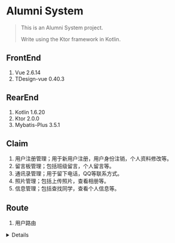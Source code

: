 # Alumni System

> This is an Alumni System project.
>
> Write using the Ktor framework in Kotlin.

## FrontEnd

1. Vue 2.6.14
2. TDesign-vue 0.40.3

## RearEnd

1. Kotlin 1.6.20
2. Ktor 2.0.0
3. Mybatis-Plus 3.5.1

## Claim

1. 用户注册管理；用于新用户注册，用户身份注销，个人资料修改等。
2. 留言板管理；包括班级留言，个人留言等。
3. 通讯录管理；用于留下电话，QQ等联系方式。
4. 照片管理；包括上传照片，查看相册等。
5. 信息管理；包括查找同学，查看个人信息等。

## Route

1. 用户路由

<details>

1. 登录

```http request
POST http://127.0.0.1:8080/api/auth/login
Content-Type: application/json

{
  "user": "administration",
  "password": "Test987456"
}
```

2. 注册

```http request
POST http://127.0.0.1:8080/api/auth/login
Content-Type: application/json

{
  "user":"administration",
  "password":"Test123321",
  "clazz":"2132Z12345",
  "username":"法外娇妻李四"
}
```

3. 更新用户信息

```http request
POST http://127.0.0.1:8080/api/update/user
Authorization: Bearer {{auth_token}}
Content-Type: application/json

{
  "user": "administration",
  "username": "李四200",
  "clazz": "2132Z000000",
  "password": "Test987456"
}
```

4. 注销用户

```http request
POST http://127.0.0.1:8080/api/auth/unregister
Authorization: Bearer {{auth_token}}
Content-Type: application/json

{
  "user": "administration",
  "password": "Test987456"
}
```

</details>



